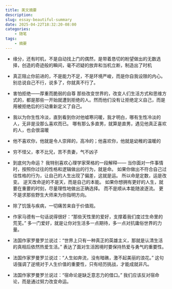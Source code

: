```yaml
---
title: 美文摘要
description: 
slug: essay-beautiful-summary
date: 2025-04-22T18:32:20-08:00
categories:
    - 随笔
tags:
    - 摘要
---
```


- 缘分，还有时机，不是自动找上门的偶然，是带着恳切的盼望做出的无数选择，创造的奇迹般的瞬间，毫不迟疑的放弃和当机立断，制造出了时机


- 真正阻止你前进的，不是能力不足，不是环境严峻，而是你自我设限的内心。
  别总说自己不行，说多了，你就真不行了。

- 害怕拒绝——厚重而脆弱的自尊
  那些改变世界的，改变人们生活方式和思维方式的，都是那些一开始就遭到拒绝的人。然而他们没有让拒绝定义自己，而是用被拒绝后的行动重新定义了自己。

- 我以为你生性冷淡，直到看到你对他嘘寒问暖，我才明白，哪有生性冷淡的人，无非是没那么喜欢而已。
  哪有那么多直男，就算是直男，遇见他真正喜欢的人，也会很温暖

- 他不喜欢你，他就是令人崇拜的，高冷的；他喜欢你，他就是幼稚的温暖的

- 穷不怪父，孝不比兄，苦不责妻，气不凶子

- 到底何为命运？
  我特别喜欢心理学家荣格的一段解释——
  当你面对一件事情时，按照你过往的性格和逻辑做出的行为，就是命。
  如果你做出不符合自己过往性格的行为，让自己的人生出现了偏差，这就是运。
  所以命是定数，运是改变。
  逆天改命逆的不是天，而是自己的本能。
  如果你想拥有更好的人生，就要在重要的时刻，尽量理性地做出正确选择。
  而不是顺从本能随波逐流。
  更不是求那些野生大师来为你指明方向。

- 除了饥饿与疾病，一切痛苦来自于价值观。
- 作家马德有一句话说得很好：“那些天性里的爱好，支撑着我们度过生命里的荒芜。”
  多一门爱好，就是让你对生活多一点期待，多一点对抗庸俗世界的力量。
- 法国作家罗曼罗兰说过：“世界上只有一种真正的英雄主义，那就是认清生活的真相后依然热爱生活。”
  表达了面对生活困境时要保持热爱与勇气的重要性。
- 法国作家罗曼罗兰说过：“人生如奔流，没有暗礁，激不起美丽的浪花。”
  这句话强调了逆境对于人生价值的重要性，只有经历挑战，才能成就非凡。
- 法国作家罗曼罗兰说过：“宿命论是缺乏意志力的借口。”
  我们应该反对宿命论，而是通过努力改变命运。